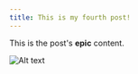 ```yaml
---
title: This is my fourth post!
---
```

This is the post's **epic** content.

![Alt text](/posts/2017-02-04_example-post-4/img.png)